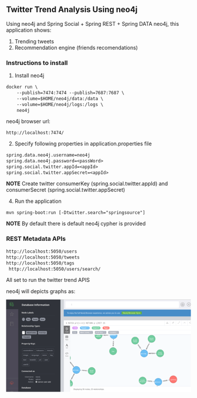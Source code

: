 ## Twitter Trend Analysis Using neo4j

Using neo4j and Spring Social + Spring REST + Spring DATA neo4j, this application shows:
1. Trending tweets
2. Recommendation engine (friends recomendations)

### Instructions to install

1. Install neo4j 
```
docker run \
    --publish=7474:7474 --publish=7687:7687 \
    --volume=$HOME/neo4j/data:/data \
    --volume=$HOME/neo4j/logs:/logs \
    neo4j
```
neo4j browser url:
```   
http://localhost:7474/
```    
2. Specify following properties in application.properties file
```
spring.data.neo4j.username=neo4j
spring.data.neo4j.password=<passWord>
spring.social.twitter.appId=<appId>  
spring.social.twitter.appSecret=<appId>
```

**NOTE** Create twitter consumerKey (spring.social.twitter.appId) and consumerSecret (spring.social.twitter.appSecret)

4. Run the application 
```
mvn spring-boot:run [-Dtwitter.search="springsource"]
```

**NOTE** By default there is default neo4j cypher is provided

### REST Metadata APIs
```
http://localhost:5050/users
http://localhost:5050/tweets
http://localhost:5050/tags
 http://localhost:5050/users/search/
```

All set to run the twitter trend APIS

neo4j will depicts graphs as:

  ![alt text](./neo4j.png)


    
    
 
